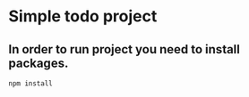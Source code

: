 # Simple todo project

## In order to run project you need to install packages.
```bash
npm install
```